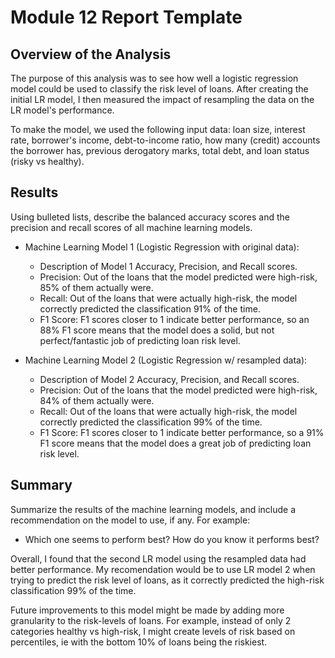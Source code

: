 # Module 12 Report Template

## Overview of the Analysis

The purpose of this analysis was to see how well a logistic regression model could be used to classify the risk level of loans. After creating the initial LR model, I then measured the impact of resampling the data on the LR model's performance.

To make the model, we used the following input data: loan size, interest rate, borrower's income, debt-to-income ratio, how many (credit) accounts the borrower has, previous derogatory marks, total debt, and loan status (risky vs healthy).

## Results

Using bulleted lists, describe the balanced accuracy scores and the precision and recall scores of all machine learning models.

* Machine Learning Model 1 (Logistic Regression with original data):
  * Description of Model 1 Accuracy, Precision, and Recall scores.
  - Precision: Out of the loans that the model predicted were high-risk, 85% of them actually were.
  - Recall: Out of the loans that were actually high-risk, the model correctly predicted the classification 91% of the time.
  - F1 Score: F1 scores closer to 1 indicate better performance, so an 88% F1 score means that the model does a solid, but not perfect/fantastic job of predicting loan risk level.

* Machine Learning Model 2 (Logistic Regression w/ resampled data):
  * Description of Model 2 Accuracy, Precision, and Recall scores.
  - Precision: Out of the loans that the model predicted were high-risk, 84% of them actually were.
  - Recall: Out of the loans that were actually high-risk, the model correctly predicted the classification 99% of the time.
  - F1 Score: F1 scores closer to 1 indicate better performance, so a 91% F1 score means that the model does a great job of predicting loan risk level.

## Summary

Summarize the results of the machine learning models, and include a recommendation on the model to use, if any. For example:
* Which one seems to perform best? How do you know it performs best?

Overall, I found that the second LR model using the resampled data had better performance. My recomendation would be to use LR model 2 when trying to predict the risk level of loans, as it correctly predicted the high-risk classification 99% of the time. 

Future improvements to this model might be made by adding more granularity to the risk-levels of loans. For example, instead of only 2 categories healthy vs high-risk, I might create levels of risk based on percentiles, ie with the bottom 10% of loans being the riskiest.